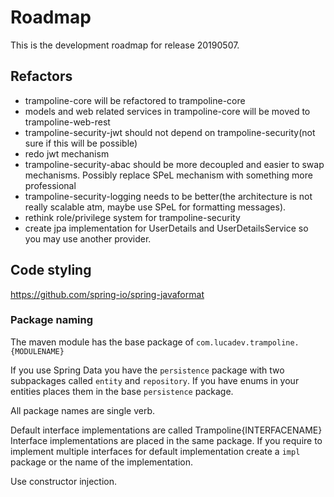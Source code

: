 # Roadmap

This is the development roadmap for release 20190507.

## Refactors

- trampoline-core will be refactored to trampoline-core
- models and web related services in trampoline-core will be moved to trampoline-web-rest
- trampoline-security-jwt should not depend on trampoline-security(not sure if this will be possible)
- redo jwt mechanism
- trampoline-security-abac should be more decoupled and easier to swap mechanisms. Possibly replace SPeL mechanism with something more professional
- trampoline-security-logging needs to be better(the architecture is not really scalable atm, maybe use SPeL for formatting messages).
- rethink role/privilege system for trampoline-security
- create jpa implementation for UserDetails and UserDetailsService so you may use another provider.

## Code styling

https://github.com/spring-io/spring-javaformat 


### Package naming

The maven module has the base package of `com.lucadev.trampoline.{MODULENAME}`

If you use Spring Data you have the `persistence` package with two subpackages called `entity` and `repository`.
If you have enums in your entities places them in the base `persistence` package.

All package names are single verb.

Default interface implementations are called Trampoline{INTERFACENAME} 
Interface implementations are placed in the same package.
If you require to implement multiple interfaces for default implementation create a `impl` package or the name of the implementation.

Use constructor injection.


